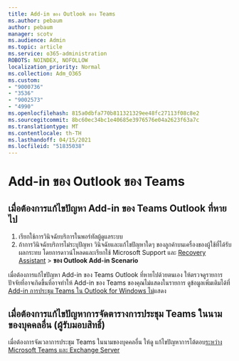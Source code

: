```yaml
---
title: Add-in ของ Outlook ของ Teams
ms.author: pebaum
author: pebaum
manager: scotv
ms.audience: Admin
ms.topic: article
ms.service: o365-administration
ROBOTS: NOINDEX, NOFOLLOW
localization_priority: Normal
ms.collection: Adm_O365
ms.custom:
- "9000736"
- "3536"
- "9002573"
- "4990"
ms.openlocfilehash: 815a0dbfa770b811321329ee48fc27113f08c8e2
ms.sourcegitcommit: 8bc60ec34bc1e40685e3976576e04a2623f63a7c
ms.translationtype: MT
ms.contentlocale: th-TH
ms.lasthandoff: 04/15/2021
ms.locfileid: "51835038"
---
```

# <a name="teams-outlook-add-in"></a>Add-in ของ Outlook ของ Teams

## <a name="to-troubleshoot-a-missing-teams-outlook-add-in"></a>เมื่อต้องการแก้ไขปัญหา Add-in ของ Teams Outlook ที่หายไป

1. เรียกใช้การวินิจฉัยบริการในพอร์ทัลผู้ดูแลระบบ 
2. ถ้าการวินิจฉัยบริการไม่ระบุปัญหา วินิจฉัยและแก้ไขปัญหาใดๆ ของลูกค้าบนเครื่องของผู้ใช้ที่ได้รับผลกระทบ โดยการดาวน์โหลดและเรียกใช้ Microsoft Support และ [Recovery Assistant](https://aka.ms/SaRA-TeamsAddInScenario)  >  **ของ Outlook Add-in Scenario**

เมื่อต้องการแก้ไขปัญหา Add-in ของ Teams Outlook ที่หายไปด้วยตนเอง ให้ตรวจดูรายการปัจจัยที่อาจเกิดขึ้นที่อาจทําให้ Add-in ของ Teams ของคุณไม่แสดงในรายการ ดูข้อมูลเพิ่มเติมได้ที่ [Add-in การประชุม Teams ใน Outlook for Windows ไม่](https://docs.microsoft.com/microsoftteams/teams-add-in-for-outlook#teams-meeting-add-in-in-outlook-for-windows-does-not-show)แสดง

## <a name="to-troubleshoot-scheduling-a-teams-meeting-on-behalf-of-someone-else-delegate"></a>เมื่อต้องการแก้ไขปัญหาการจัดตารางการประชุม Teams ในนามของบุคคลอื่น (ผู้รับมอบสิทธิ์)

เมื่อต้องการจัดเวลาการประชุม Teams ในนามของบุคคลอื่น ให้ดู แก้ไขปัญหาการโต้ตอบ[ระหว่าง Microsoft Teams และ Exchange Server](https://docs.microsoft.com/microsoftteams/troubleshoot/known-issues/teams-exchange-interaction-issue)
